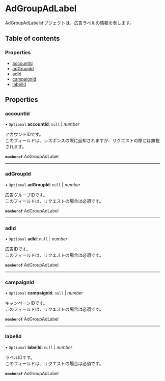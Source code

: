 # AdGroupAdLabel


<div lang=\"ja\">AdGroupAdLabelオブジェクトは、広告ラベルの情報を表します。</div> 

## Table of contents

### Properties

- [accountId](adgroupadlabel.md#accountid)
- [adGroupId](adgroupadlabel.md#adgroupid)
- [adId](adgroupadlabel.md#adid)
- [campaignId](adgroupadlabel.md#campaignid)
- [labelId](adgroupadlabel.md#labelid)

## Properties

### accountId

• `Optional` **accountId**: ``null`` \| *number*

<div lang=\"ja\"> アカウントIDです。<br> このフィールドは、レスポンスの際に返却されますが、リクエストの際には無視されます。 </div> 

**`memberof`** AdGroupAdLabel

___

### adGroupId

• `Optional` **adGroupId**: ``null`` \| *number*

<div lang=\"ja\"> 広告グループIDです。<br> このフィールドは、リクエストの場合は必須です。 </div> 

**`memberof`** AdGroupAdLabel

___

### adId

• `Optional` **adId**: ``null`` \| *number*

<div lang=\"ja\"> 広告IDです。<br> このフィールドは、リクエストの場合は必須です。 </div> 

**`memberof`** AdGroupAdLabel

___

### campaignId

• `Optional` **campaignId**: ``null`` \| *number*

<div lang=\"ja\"> キャンペーンIDです。<br> このフィールドは、リクエストの場合は必須です。 </div> 

**`memberof`** AdGroupAdLabel

___

### labelId

• `Optional` **labelId**: ``null`` \| *number*

<div lang=\"ja\"> ラベルIDです。<br> このフィールドは、リクエストの場合は必須です。 </div> 

**`memberof`** AdGroupAdLabel
